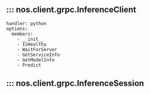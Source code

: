 ## ::: nos.client.grpc.InferenceClient
    handler: python
    options:
      members:
        - __init__
        - IsHealthy
        - WaitForServer
        - GetServiceInfo
        - GetModelInfo
        - Predict

## ::: nos.client.grpc.InferenceSession
